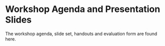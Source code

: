# Workshop Agenda and Presentation Slides

The workshop agenda, slide set, handouts and evaluation form are found here.
